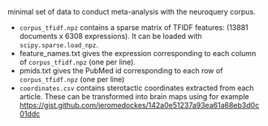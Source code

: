 minimal set of data to conduct meta-analysis with the neuroquery corpus.

- `corpus_tfidf.npz` contains a sparse matrix of TFIDF features: (13881 documents x 6308 expressions). It can be loaded with `scipy.sparse.load_npz`.
- feature_names.txt gives the expression corresponding to each column of `corpus_tfidf.npz` (one per line).
- pmids.txt gives the PubMed id corresponding to each row of `corpus_tfidf.npz` (one per line)
- `coordinates.csv` contains sterotactic coordinates extracted from each
  article. These can be transformed into brain maps using for example
  https://gist.github.com/jeromedockes/142a0e51237a93ea61a68eb3d0c01ddc
